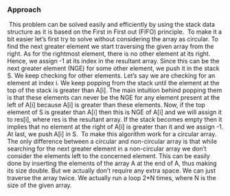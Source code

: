 ### **Approach**
​
This problem can be solved easily and efficiently by using the stack data structure as it is based on the First in First out (FIFO) principle.
​
To make it a bit easier let’s first try to solve without considering the array as circular. To find the next greater element we start traversing the given array from the right. As for the rightmost element, there is no other element at its right. Hence, we assign -1 at its index in the resultant array. Since this can be the next greater element (NGE) for some other element, we push it in the stack S. We keep checking for other elements. Let’s say we are checking for an element at index i. We keep popping from the stack until the element at the top of the stack is greater than A[i]. The main intuition behind popping them is that these elements can never be the NGE for any element present at the left of A[i] because A[i] is greater than these elements. Now, if the top element of S is greater than A[i] then this is NGE of A[i] and we will assign it to res[i], where res is the resultant array. If the stack becomes empty then it implies that no element at the right of A[i] is greater than it and we assign -1. At last, we push A[i] in S.
​
To make this algorithm work for a circular array. The only difference between a circular and non-circular array is that while searching for the next greater element in a non-circular array we don’t consider the elements left to the concerned element. This can be easily done by inserting the elements of the array A at the end of A, thus making its size double. But we actually don’t require any extra space. We can just traverse the array twice. We actually run a loop 2*N times, where N is the size of the given array.